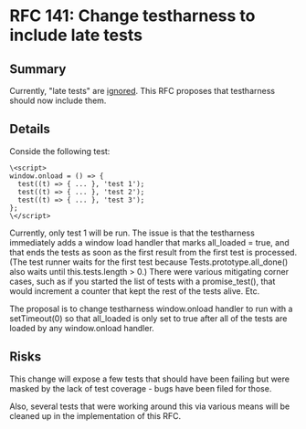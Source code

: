 # RFC 141: Change testharness to include late tests

## Summary

Currently, "late tests" are
[ignored](https://github.com/web-platform-tests/wpt/blob/c751476c04678faa79e598683f2a6e94d17cf9e0/resources/test/tests/unit/late-test.html#L10-L17).
This RFC proposes that testharness should now include them.

## Details

Conside the following test:

```
\<script>
window.onload = () => {
  test((t) => { ... }, 'test 1');
  test((t) => { ... }, 'test 2');
  test((t) => { ... }, 'test 3');
};
\</script>
```

Currently, only test 1 will be run. The issue is that the testharness
immediately adds a window load handler that marks all_loaded = true,
and that ends the tests as soon as the first result from the first test
is processed. (The test runner waits for the first test because
Tests.prototype.all_done() also waits until this.tests.length > 0.)
There were various mitigating corner cases, such as if you started
the list of tests with a promise_test(), that would increment a
counter that kept the rest of the tests alive. Etc.

The proposal is to change testharness window.onload handler to run
with a setTimeout(0) so that all_loaded is only set to true after all of
the tests are loaded by any window.onload handler.

## Risks

This change will expose a few tests that should have been failing but were
masked by the lack of test coverage - bugs have been filed for those.

Also, several tests that were working around this via various
means will be cleaned up in the implementation of this RFC. 
